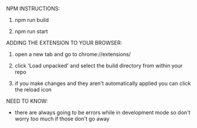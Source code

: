 NPM INSTRUCTIONS:

1. npm run build

2. npm run start

ADDING THE EXTENSION TO YOUR BROWSER:

1. open a new tab and go to chrome://extensions/

2. click 'Load unpacked' and select the build directory from within your repo

3. if you make changes and they aren't automatically applied you can click the reload icon

NEED TO KNOW:

- there are always going to be errors while in development mode so don't worry too much if those don't go away
